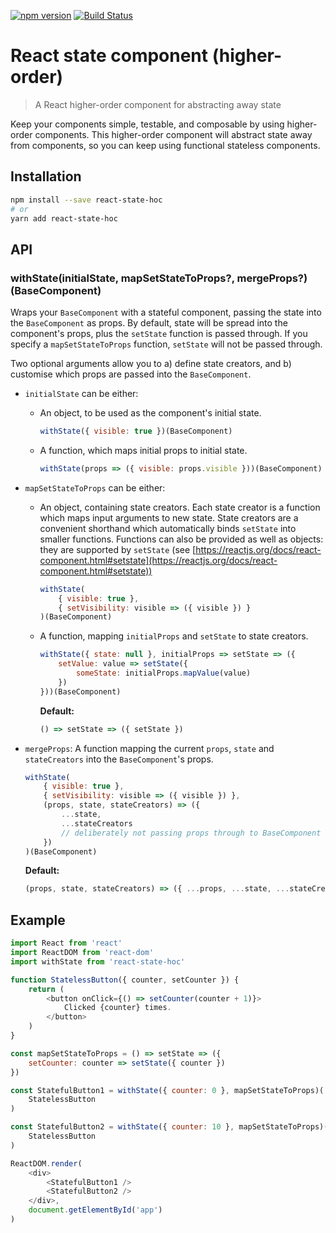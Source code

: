 [![npm version](https://badge.fury.io/js/react-state-hoc.svg)](https://badge.fury.io/js/react-state-hoc)
[![Build Status](https://travis-ci.org/troch/react-state-hoc.svg?branch=v1.0.4)](https://travis-ci.org/troch/react-state-hoc)

# React state component (higher-order)

> A React higher-order component for abstracting away state

Keep your components simple, testable, and composable by using higher-order components. This higher-order component will abstract state away from components, so you can keep using functional stateless components.

## Installation

```sh
npm install --save react-state-hoc
# or
yarn add react-state-hoc
```

## API

### withState(initialState, mapSetStateToProps?, mergeProps?)(BaseComponent)

Wraps your `BaseComponent` with a stateful component, passing the state into the `BaseComponent` as props. By default, state will be spread into the component's props, plus the `setState` function is passed through. If you specify a `mapSetStateToProps` function, `setState` will not be passed through.

Two optional arguments allow you to a) define state creators, and b) customise which props are passed into the `BaseComponent`.

*   `initialState` can be either:
    * An object, to be used as the component's initial state.

        ```js
        withState({ visible: true })(BaseComponent)
        ```

    * A function, which maps initial props to initial state.

        ```js
        withState(props => ({ visible: props.visible }))(BaseComponent)
        ```

*   `mapSetStateToProps` can be either:
    * An object, containing state creators. Each state creator is a function which maps input arguments to new state. State creators are a convenient shorthand which automatically binds `setState` into smaller functions. Functions can also be provided as well as objects: they are supported by `setState` (see [https://reactjs.org/docs/react-component.html#setstate](https://reactjs.org/docs/react-component.html#setstate))

        ```js
        withState(
            { visible: true },
            { setVisibility: visible => ({ visible }) }
        )(BaseComponent)
        ```

    * A function, mapping `initialProps` and `setState` to state creators.

        ```js
        withState({ state: null }, initialProps => setState => ({
            setValue: value => setState({
                someState: initialProps.mapValue(value)
            })
        }))(BaseComponent)
        ```

        **Default:**

        ```js
        () => setState => ({ setState })
        
        ```

* `mergeProps`: A function mapping the current `props`, `state` and `stateCreators` into the `BaseComponent`'s props.

    ```js
    withState(
        { visible: true },
        { setVisibility: visible => ({ visible }) },
        (props, state, stateCreators) => ({
            ...state,
            ...stateCreators
            // deliberately not passing props through to BaseComponent
        })
    )(BaseComponent)
    ```

    **Default:**

    ```js
    (props, state, stateCreators) => ({ ...props, ...state, ...stateCreators })
    ```


## Example

```javascript
import React from 'react'
import ReactDOM from 'react-dom'
import withState from 'react-state-hoc'

function StatelessButton({ counter, setCounter }) {
    return (
        <button onClick={() => setCounter(counter + 1)}>
            Clicked {counter} times.
        </button>
    )
}

const mapSetStateToProps = () => setState => ({
    setCounter: counter => setState({ counter })
})

const StatefulButton1 = withState({ counter: 0 }, mapSetStateToProps)(
    StatelessButton
)

const StatefulButton2 = withState({ counter: 10 }, mapSetStateToProps)(
    StatelessButton
)

ReactDOM.render(
    <div>
        <StatefulButton1 />
        <StatefulButton2 />
    </div>,
    document.getElementById('app')
)
```
